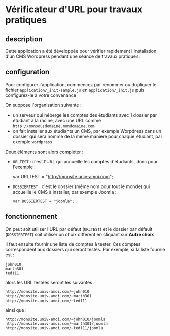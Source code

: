 # Vérificateur d'URL pour travaux pratiques

## description
Cette application a été développée pour vérifier rapidement l'installation d'un CMS Wordpress pendant une séance de travaux pratiques.
 
## configuration
Pour configurer l'application, commencez par renommer ou dupliquer le fichier `application/_init-sample.js` en `application/_init.js` puis configurez-le à votre convenance
 
 On suppose l'organisation suivante :
 - un serveur qui héberge les comptes des étudiants avec 1 dossier par étudiant à la racine, avec une URL comme `http://monsousdomaine.mondomaine.com`
 - on fait installer aux étudiants un CMS, par exemple Worpdress dans un dossier qui sera nommé de la même manière pour chaque étudiant, par exemple `wordpress`
 
Deux éléments sont alors compléter :
 - `URLTEST` : c'est l'URL qui accueille les comptes d'étudiants, donc pour l'exemple : 

    var URLTEST = "http://monsite.univ-amoi.com";

- `DOSSIERTEST` : c'est le dossier (même nom pour tout le monde) qui accueille le CMS à installer, par exemple Joomla :


    `var DOSSIERTEST = "joomla";`

## fonctionnement 
On peut soit utiliser l'URL par défaut (`URLTEST`) et le dossier par défault (`DOSSIERTEST`) soit utiliser un choix différent en cliquant sur __Autre choix__

Il faut ensuite fournir une liste de comptes à tester. Ces comptes correspondent aux dossiers qui seront testés. Par exemple, si la liste fournie est :

    john010
    marth301
    ted111

alors les URL testées seront les suivantes :

    http://monsite.univ-amoi.com/~john010
    http://monsite.univ-amoi.com/~marth301
    http://monsite.univ-amoi.com/~ted111

ainsi que :

    http://monsite.univ-amoi.com/~john010/joomla
    http://monsite.univ-amoi.com/~marth301/joomla
    http://monsite.univ-amoi.com/~ted111/joomla

